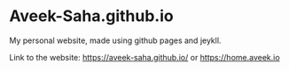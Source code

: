 # Aveek-Saha.github.io

My personal website, made using github pages and jeykll.

Link to the website: https://aveek-saha.github.io/ or https://home.aveek.io
